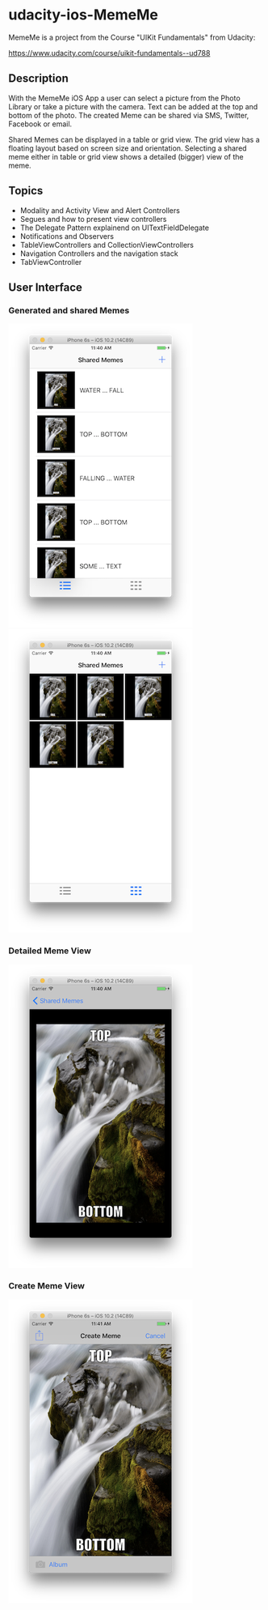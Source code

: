 # udacity-ios-MemeMe

MemeMe is a project from the Course "UIKit Fundamentals" from Udacity:

https://www.udacity.com/course/uikit-fundamentals--ud788

## Description 

With the MemeMe iOS App a user can select a picture from the Photo Library or take a picture with the camera. Text can be added at the top and bottom of the photo. The created Meme can be shared via SMS, Twitter, Facebook or email.

Shared Memes can be displayed in a table or grid view. The grid view has a floating layout based on screen size and orientation. Selecting a shared meme either in table or grid view shows a detailed (bigger) view of the meme. 

## Topics

* Modality and Activity View and Alert Controllers
* Segues and how to present view controllers
* The Delegate Pattern explainend on UITextFieldDelegate
* Notifications and Observers
* TableViewControllers and CollectionViewControllers
* Navigation Controllers and the navigation stack
* TabViewController

## User Interface

### Generated and shared Memes

![alt text](Screenshots/SharedMemes_ListView.png "Shared Memes - Table View")
![alt text](Screenshots/SharedMemes_CollectionView.png "Shared Memes - Collection View")

### Detailed Meme View

![alt text](Screenshots/DetailedMemeView.png "Show shared meme in detail")

### Create Meme View

![alt text](Screenshots/CreateMeme.png "Create a meme")
